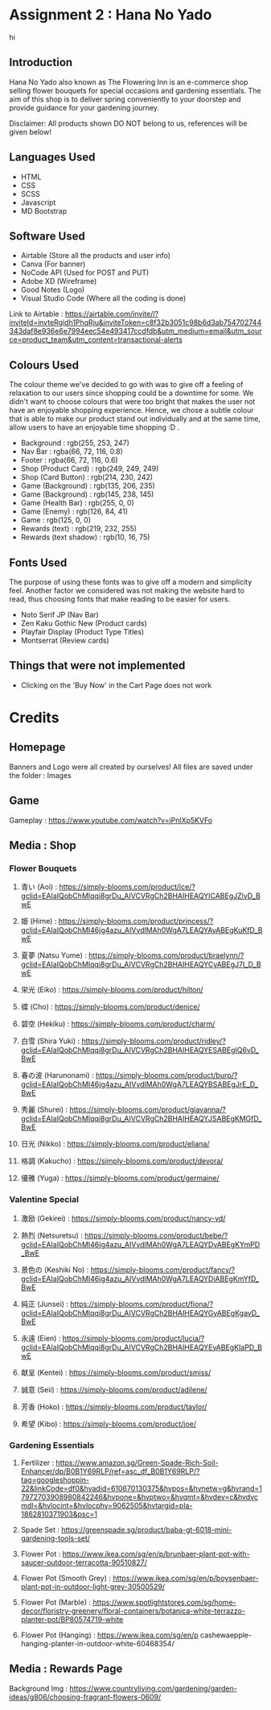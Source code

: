 # Assignment 2 : Hana No Yado
hi
## Introduction

Hana No Yado also known as The Flowering Inn is an e-commerce shop selling flower bouquets for special occasions and gardening essentials. The aim of this shop is to deliver spring conveniently to your doorstep and provide guidance for your gardening journey.

Disclaimer:
All products shown DO NOT belong to us, references will be given below!

## Languages Used

- HTML
- CSS
- SCSS
- Javascript
- MD Bootstrap

## Software Used

- Airtable (Store all the products and user info)
- Canva (For banner)
- NoCode API (Used for POST and PUT)
- Adobe XD (Wireframe)
- Good Notes (Logo)
- Visual Studio Code (Where all the coding is done)

Link to Airtable : https://airtable.com/invite/l?inviteId=invteRgidh1PhqRju&inviteToken=c8f32b3051c98b6d3ab754702744343daf8e936e6e7994eec54e493417ccdfdb&utm_medium=email&utm_source=product_team&utm_content=transactional-alerts

## Colours Used

The colour theme we've decided to go with was to give off a feeling of relaxation to our users since shopping could be a downtime for some. We didn't want to choose colours that were too bright that makes the user not have an enjoyable shopping experience. Hence, we chose a subtle colour that is able to make our product stand out individually and at the same time, allow users to have an enjoyable time shopping :D .

- Background : rgb(255, 253, 247)
- Nav Bar : rgba(66, 72, 116, 0.8)
- Footer : rgba(66, 72, 116, 0.6)
- Shop (Product Card) : rgb(249, 249, 249)
- Shop (Card Button) : rgb(214, 230, 242)
- Game (Background) : rgb(135, 206, 235)
- Game (Background) : rgb(145, 238, 145)
- Game (Health Bar) : rgb(255, 0, 0)
- Game (Enemy) : rgb(126, 84, 41)
- Game : rgb(125, 0, 0)
- Rewards (text) : rgb(219, 232, 255)
- Rewards (text shadow) : rgb(10, 16, 75)

## Fonts Used

The purpose of using these fonts was to give off a modern and simplicity feel. Another factor we considered was not making the website hard to read, thus choosing fonts that make reading to be easier for users.

- Noto Serif JP (Nav Bar)
- Zen Kaku Gothic New (Product cards)
- Playfair Display (Product Type Titles)
- Montserrat (Review cards)

## Things that were not implemented

- Clicking on the 'Buy Now' in the Cart Page does not work

# Credits

## Homepage

Banners and Logo were all created by ourselves! All files are saved under the folder : Images

## Game

Gameplay : https://www.youtube.com/watch?v=jPnlXp5KVFo

## Media : Shop

### Flower Bouquets

1. 青い (Aoi) : https://simply-blooms.com/product/ice/?gclid=EAIaIQobChMIqqi8grDu_AIVCVRgCh2BHAIHEAQYICABEgJZlvD_BwE

2. 姫 (Hime) : https://simply-blooms.com/product/princess/?gclid=EAIaIQobChMI46jg4azu_AIVvdlMAh0WgA7LEAQYAyABEgKuKfD_BwE

3. 夏夢 (Natsu Yume) : https://simply-blooms.com/product/braelynn/?gclid=EAIaIQobChMIqqi8grDu_AIVCVRgCh2BHAIHEAQYCyABEgJ7I_D_BwE

4. 栄光 (Eiko) : https://simply-blooms.com/product/hilton/

5. 蝶 (Cho) : https://simply-blooms.com/product/denice/

6. 碧空 (Hekiku) : https://simply-blooms.com/product/charm/

7. 白雪 (Shira Yuki) : https://simply-blooms.com/product/ridley/?gclid=EAIaIQobChMIqqi8grDu_AIVCVRgCh2BHAIHEAQYESABEgIQ6vD_BwE

8. 春の波 (Harunonami) : https://simply-blooms.com/product/burp/?gclid=EAIaIQobChMI46jg4azu_AIVvdlMAh0WgA7LEAQYBSABEgJrE_D_BwE

9. 秀麗 (Shurei) : https://simply-blooms.com/product/giavanna/?gclid=EAIaIQobChMIqqi8grDu_AIVCVRgCh2BHAIHEAQYJSABEgKMGfD_BwE

10. 日光 (Nikko) : https://simply-blooms.com/product/eliana/

11. 格調 (Kakucho) : https://simply-blooms.com/product/devora/

12. 優雅 (Yuga) : https://simply-blooms.com/product/germaine/

### Valentine Special

1. 激励 (Gekirei) : https://simply-blooms.com/product/nancy-vd/

2. 熱烈 (Netsuretsu) : https://simply-blooms.com/product/bebe/?gclid=EAIaIQobChMI46jg4azu_AIVvdlMAh0WgA7LEAQYDyABEgKYmPD_BwE

3. 景色の (Keshiki No) : https://simply-blooms.com/product/fancy/?gclid=EAIaIQobChMI46jg4azu_AIVvdlMAh0WgA7LEAQYDiABEgKmYfD_BwE

4. 純正 (Junsei) : https://simply-blooms.com/product/fiona/?gclid=EAIaIQobChMIqqi8grDu_AIVCVRgCh2BHAIHEAQYGyABEgKgavD_BwE

5. 永遠 (Eien) : https://simply-blooms.com/product/lucia/?gclid=EAIaIQobChMIqqi8grDu_AIVCVRgCh2BHAIHEAQYEyABEgKIaPD_BwE

6. 献呈 (Kentei) : https://simply-blooms.com/product/smiss/

7. 誠意 (Seii) : https://simply-blooms.com/product/adilene/

8. 芳香 (Hoko) : https://simply-blooms.com/product/taylor/

9. 希望 (Kibo) : https://simply-blooms.com/product/joe/

### Gardening Essentials

1. Fertilizer : https://www.amazon.sg/Green-Spade-Rich-Soil-Enhancer/dp/B0B1Y69RLP/ref=asc_df_B0B1Y69RLP/?tag=googleshoppin-22&linkCode=df0&hvadid=610670130375&hvpos=&hvnetw=g&hvrand=17972703908980842246&hvpone=&hvptwo=&hvqmt=&hvdev=c&hvdvcmdl=&hvlocint=&hvlocphy=9062505&hvtargid=pla-1862810371903&psc=1

2. Spade Set : https://greenspade.sg/product/baba-gt-6018-mini-gardening-tools-set/

3. Flower Pot : https://www.ikea.com/sg/en/p/brunbaer-plant-pot-with-saucer-outdoor-terracotta-90510827/

4. Flower Pot (Smooth Grey) : https://www.ikea.com/sg/en/p/boysenbaer-plant-pot-in-outdoor-light-grey-30500529/

5. Flower Pot (Marble) : https://www.spotlightstores.com/sg/home-decor/floristry-greenery/floral-containers/botanica-white-terrazzo-planter-pot/BP80574719-white

6. Flower Pot (Hanging) : https://www.ikea.com/sg/en/p cashewaepple-hanging-planter-in-outdoor-white-60468354/

## Media : Rewards Page

Background Img : https://www.countryliving.com/gardening/garden-ideas/g806/choosing-fragrant-flowers-0609/
